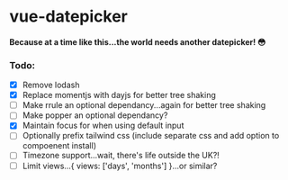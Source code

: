 # vue-datepicker
#### Because at a time like this...the world needs another datepicker! 😳

### Todo:
- [x] Remove lodash
- [x] Replace momentjs with dayjs for better tree shaking
- [ ] Make rrule an optional dependancy...again for better tree shaking
- [ ] Make popper an optional dependancy?
- [x] Maintain focus for when using default input
- [ ] Optionally prefix tailwind css (include separate css and add option to compoenent install)
- [ ] Timezone support...wait, there's life outside the UK?!
- [ ] Limit views...{ views: ['days', 'months'] }...or similar?